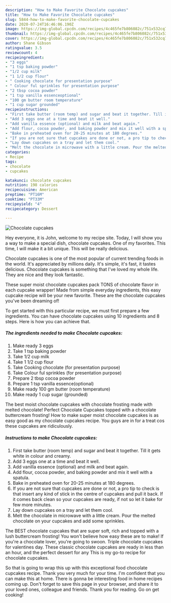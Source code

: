```yaml
---
description: "How to Make Favorite Chocolate cupcakes"
title: "How to Make Favorite Chocolate cupcakes"
slug: 5844-how-to-make-favorite-chocolate-cupcakes
date: 2020-07-24T16:46:06.190Z
image: https://img-global.cpcdn.com/recipes/4c465fe7b806082c/751x532cq70/chocolate-cupcakes-recipe-main-photo.jpg
thumbnail: https://img-global.cpcdn.com/recipes/4c465fe7b806082c/751x532cq70/chocolate-cupcakes-recipe-main-photo.jpg
cover: https://img-global.cpcdn.com/recipes/4c465fe7b806082c/751x532cq70/chocolate-cupcakes-recipe-main-photo.jpg
author: Shane Gibson
ratingvalue: 3.5
reviewcount: 4
recipeingredient:
- "3 eggs"
- "1 tsp baking powder"
- "1/2 cup milk"
- "1 1/2 cup flour"
- " Cooking chocolate for presentation purpose"
- " Colour ful sprinkles for presentation purpose"
- "2 tbsp cocoa powder"
- "1 tsp vanilla essenceoptional"
- "100 gm butter room temperature"
- "1 cup sugar grounded"
recipeinstructions:
- "First take butter (room temp) and sugar and beat it together. Till it gets white in colour and creamy."
- "Add 3 eggs one at a time and beat it well."
- "Add vanilla essence (optional) and milk and beat again."
- "Add flour, cocoa powder, and baking powder and mix it well with a spatula."
- "Bake in preheated oven for 20-25 minutes at 180 degrees."
- "If you are not sure that cupcakes are done or not, a pro tip to check is that insert any kind of stick in the centre of cupcakes and pull it back. If it comes back clean so your cupcakes are ready, if not so let it bake for few more minutes."
- "Lay down cupcakes on a tray and let them cool."
- "Melt the chocolate in microwave with a little cream. Pour the melted chocolate on your cupcakes and add some sprinkles."
categories:
- Recipe
tags:
- chocolate
- cupcakes

katakunci: chocolate cupcakes 
nutrition: 198 calories
recipecuisine: American
preptime: "PT16M"
cooktime: "PT33M"
recipeyield: "4"
recipecategory: Dessert

---
```



![Chocolate cupcakes](https://img-global.cpcdn.com/recipes/4c465fe7b806082c/751x532cq70/chocolate-cupcakes-recipe-main-photo.jpg)

Hey everyone, it is John, welcome to my recipe site. Today, I will show you a way to make a special dish, chocolate cupcakes. One of my favorites. This time, I will make it a bit unique. This will be really delicious.

Chocolate cupcakes is one of the most popular of current trending foods in the world. It's appreciated by millions daily. It's simple, it's fast, it tastes delicious. Chocolate cupcakes is something that I've loved my whole life. They are nice and they look fantastic.

These super moist chocolate cupcakes pack TONS of chocolate flavor in each cupcake wrapper! Made from simple everyday ingredients, this easy cupcake recipe will be your new favorite. These are the chocolate cupcakes you&#39;ve been dreaming of!


To get started with this particular recipe, we must first prepare a few ingredients. You can have chocolate cupcakes using 10 ingredients and 8 steps. Here is how you can achieve that.

<!--inarticleads1-->

##### The ingredients needed to make Chocolate cupcakes:

1. Make ready 3 eggs
1. Take 1 tsp baking powder
1. Take 1/2 cup milk
1. Take 1 1/2 cup flour
1. Take  Cooking chocolate (for presentation purpose)
1. Take  Colour ful sprinkles (for presentation purpose)
1. Prepare 2 tbsp cocoa powder
1. Prepare 1 tsp vanilla essence(optional)
1. Make ready 100 gm butter (room temperature)
1. Make ready 1 cup sugar (grounded)


The best moist chocolate cupcakes with chocolate frosting made with melted chocolate! Perfect Chocolate Cupcakes topped with a chocolate buttercream frosting! How to make super moist chocolate cupcakes is as easy good as my chocolate cupcakes recipe. You guys are in for a treat cos these cupcakes are ridiculously. 

<!--inarticleads2-->

##### Instructions to make Chocolate cupcakes:

1. First take butter (room temp) and sugar and beat it together. Till it gets white in colour and creamy.
1. Add 3 eggs one at a time and beat it well.
1. Add vanilla essence (optional) and milk and beat again.
1. Add flour, cocoa powder, and baking powder and mix it well with a spatula.
1. Bake in preheated oven for 20-25 minutes at 180 degrees.
1. If you are not sure that cupcakes are done or not, a pro tip to check is that insert any kind of stick in the centre of cupcakes and pull it back. If it comes back clean so your cupcakes are ready, if not so let it bake for few more minutes.
1. Lay down cupcakes on a tray and let them cool.
1. Melt the chocolate in microwave with a little cream. Pour the melted chocolate on your cupcakes and add some sprinkles.


The BEST chocolate cupcakes that are super soft, rich and topped with a lush buttercream frosting! You won&#39;t believe how easy these are to make! If you&#39;re a chocolate lover, you&#39;re going to swoon. Triple chocolate cupcakes for valentines day. These classic chocolate cupcakes are ready in less than an hour, and the perfect dessert for any This is my go-to recipe for chocolate cupcakes. 

So that is going to wrap this up with this exceptional food chocolate cupcakes recipe. Thank you very much for your time. I'm confident that you can make this at home. There is gonna be interesting food in home recipes coming up. Don't forget to save this page in your browser, and share it to your loved ones, colleague and friends. Thank you for reading. Go on get cooking!
